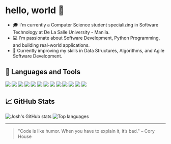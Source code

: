 # hello, world 👋

- 🎓 I'm currently a Computer Science student specializing in Software Technology at De La Salle University - Manila.
- 💻 I'm passionate about Software Development, Python Programming, and building real-world applications.
- 🚀 Currently improving my skills in Data Structures, Algorithms, and Agile Software Development.

## 🚀 Languages and Tools
<p align="left">
  <img src="https://img.shields.io/badge/Python-3776AB?style=for-the-badge&logo=python&logoColor=white"/>
  <img src="https://img.shields.io/badge/Java-007396?style=for-the-badge&logo=java&logoColor=white"/>
  <img src="https://img.shields.io/badge/C-00599C?style=for-the-badge&logo=c&logoColor=white"/>
  <img src="https://img.shields.io/badge/Kotlin-0095D5?style=for-the-badge&logo=kotlin&logoColor=white"/>
  <img src="https://img.shields.io/badge/JavaScript-F7DF1E?style=for-the-badge&logo=javascript&logoColor=black"/>
  <img src="https://img.shields.io/badge/MySQL-4479A1?style=for-the-badge&logo=mysql&logoColor=white"/>
  <img src="https://img.shields.io/badge/HTML5-E34F26?style=for-the-badge&logo=html5&logoColor=white"/>
  <img src="https://img.shields.io/badge/CSS3-1572B6?style=for-the-badge&logo=css3&logoColor=white"/>
  <img src="https://img.shields.io/badge/Jupyter-F37626?style=for-the-badge&logo=jupyter&logoColor=white"/>
  <img src="https://img.shields.io/badge/Git-F05032?style=for-the-badge&logo=git&logoColor=white"/>
  <img src="https://img.shields.io/badge/GitHub-181717?style=for-the-badge&logo=github&logoColor=white"/>
  <img src="https://img.shields.io/badge/VSCode-007ACC?style=for-the-badge&logo=visual-studio-code&logoColor=white"/>
  <img src="https://img.shields.io/badge/IntelliJIDEA-000000?style=for-the-badge&logo=intellijidea&logoColor=white"/>
</p>

## 📈 GitHub Stats
<p align="left">
  <img src="https://github-readme-stats.vercel.app/api?username=Josh-Dane&show_icons=true&theme=tokyonight" alt="Josh's GitHub stats" />
  <img src="https://github-readme-stats.vercel.app/api/top-langs/?username=Josh-Dane&layout=compact&theme=tokyonight" alt="Top languages" />
</p>

---

> "Code is like humor. When you have to explain it, it’s bad." – Cory House
